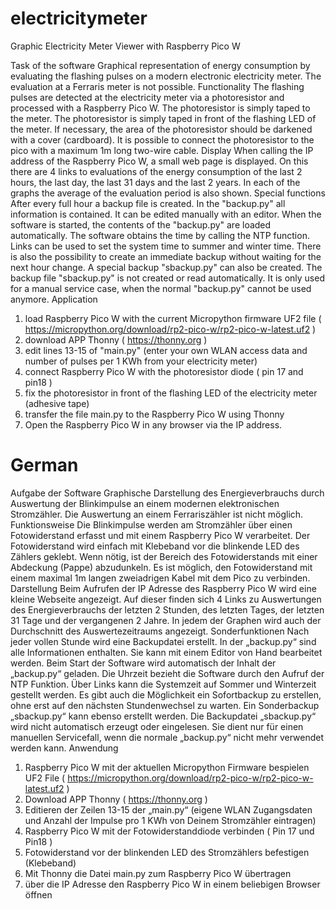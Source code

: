 # electricitymeter
Graphic Electricity Meter Viewer with Raspberry Pico W

Task of the software
Graphical representation of energy consumption by evaluating the flashing pulses on a modern electronic electricity meter. The evaluation at a Ferraris meter is not possible. 
Functionality
The flashing pulses are detected at the electricity meter via a photoresistor and processed with a Raspberry Pico W. The photoresistor is simply taped to the meter. The photoresistor is simply taped in front of the flashing LED of the meter. If necessary, the area of the photoresistor should be darkened with a cover (cardboard). It is possible to connect the photoresistor to the pico with a maximum 1m long two-wire cable. 
Display
When calling the IP address of the Raspberry Pico W, a small web page is displayed. On this there are 4 links to evaluations of the energy consumption of the last 2 hours, the last day, the last 31 days and the last 2 years. In each of the graphs the average of the evaluation period is also shown.
Special functions
After every full hour a backup file is created. In the "backup.py" all information is contained. It can be edited manually with an editor. When the software is started, the contents of the "backup.py" are loaded automatically. The software obtains the time by calling the NTP function. Links can be used to set the system time to summer and winter time. There is also the possibility to create an immediate backup without waiting for the next hour change. A special backup "sbackup.py" can also be created. The backup file "sbackup.py" is not created or read automatically. It is only used for a manual service case, when the normal "backup.py" cannot be used anymore.
Application
1. load Raspberry Pico W with the current Micropython firmware UF2 file ( https://micropython.org/download/rp2-pico-w/rp2-pico-w-latest.uf2 )
2. download APP Thonny ( https://thonny.org )
3. edit lines 13-15 of "main.py" (enter your own WLAN access data and number of pulses per 1 KWh from your electricity meter)
4. connect Raspberry Pico W with the photoresistor diode ( pin 17 and pin18 )
5. fix the photoresistor in front of the flashing LED of the electricity meter (adhesive tape)
6. transfer the file main.py to the Raspberry Pico W using Thonny
7. Open the Raspberry Pico W in any browser via the IP address.

# German

Aufgabe der Software
Graphische Darstellung des Energieverbrauchs durch Auswertung der Blinkimpulse an einem modernen elektronischen Stromzähler. Die Auswertung an einem Ferrariszähler ist nicht möglich. 
Funktionsweise
Die Blinkimpulse werden am Stromzähler über einen Fotowiderstand erfasst und mit einem Raspberry Pico W verarbeitet. Der Fotowiderstand wird einfach mit Klebeband vor die blinkende LED des Zählers geklebt. Wenn nötig, ist der Bereich des Fotowiderstands mit einer Abdeckung (Pappe) abzudunkeln. Es ist möglich, den Fotowiderstand mit einem maximal 1m langen zweiadrigen Kabel mit dem Pico zu verbinden. 
Darstellung
Beim Aufrufen der IP Adresse des Raspberry Pico W wird eine kleine Webseite angezeigt. Auf dieser finden sich 4 Links zu Auswertungen des Energieverbrauchs der letzten 2 Stunden, des letzten Tages, der letzten 31 Tage und der vergangenen 2 Jahre. In jedem der Graphen wird auch der Durchschnitt des Auswertezeitraums angezeigt.
Sonderfunktionen
Nach jeder vollen Stunde wird eine Backupdatei erstellt. In der „backup.py“ sind alle Informationen enthalten. Sie kann mit einem Editor von Hand bearbeitet werden. Beim Start der Software wird automatisch der Inhalt der „backup.py“ geladen. Die Uhrzeit bezieht die Software durch den Aufruf der NTP Funktion. Über Links kann die Systemzeit auf Sommer und Winterzeit gestellt werden. Es gibt auch die Möglichkeit ein Sofortbackup zu erstellen, ohne erst auf den nächsten Stundenwechsel zu warten. Ein Sonderbackup „sbackup.py“ kann ebenso erstellt werden. Die Backupdatei  „sbackup.py“ wird nicht automatisch erzeugt oder eingelesen. Sie dient nur für einen manuellen Servicefall, wenn die normale „backup.py“ nicht mehr verwendet werden kann.
Anwendung
1. Raspberry Pico W mit der aktuellen Micropython Firmware bespielen UF2 File ( https://micropython.org/download/rp2-pico-w/rp2-pico-w-latest.uf2 )
2. Download APP Thonny ( https://thonny.org )
3. Editieren der Zeilen 13-15 der „main.py“ (eigene WLAN Zugangsdaten und Anzahl der Impulse pro 1 KWh von Deinem Stromzähler eintragen)
4. Raspberry Pico W mit der Fotowiderstanddiode verbinden ( Pin 17 und Pin18 )
5. Fotowiderstand vor der blinkenden LED des Stromzählers befestigen (Klebeband)
6. Mit Thonny die Datei main.py zum Raspberry Pico W übertragen
7. über die IP Adresse den Raspberry Pico W in einem beliebigen Browser öffnen

